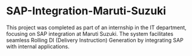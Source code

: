 # SAP-Integration-Maruti-Suzuki
This project was completed as part of an internship in the IT department, focusing on SAP integration at Maruti Suzuki. The system facilitates seamless Rolling DI (Delivery Instruction) Generation by integrating SAP with internal applications.
